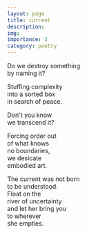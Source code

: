 ```yaml
---
layout: page
title: current
description: 
img:
importance: 3
category: poetry
---
```


Do we destroy something <br/>
by naming it?

Stuffing complexity <br/>
into a sorted box <br/>
in search of peace.

Don't you know <br/>
we transcend it?

Forcing order out <br/>
of what knows <br/>
no boundaries, <br/>
we desicate <br/>
embodied art.

The current was not born <br/>
to be understood. <br/>
Float on the <br/>
river of uncertainty <br/>
and let her bring you <br/>
to wherever <br/>
she empties.